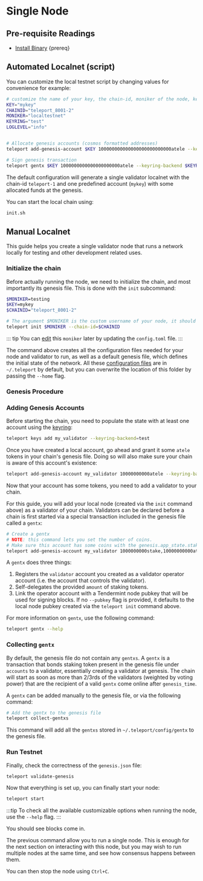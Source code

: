 <!--
order: 1
-->

# Single Node

## Pre-requisite Readings

- [Install Binary](./../../quickstart/installation)  {prereq}

## Automated Localnet (script)

You can customize the local testnet script by changing values for convenience for example:

```bash
# customize the name of your key, the chain-id, moniker of the node, keyring backend, and log level
KEY="mykey"
CHAINID="teleport_8001-2"
MONIKER="localtestnet"
KEYRING="test"
LOGLEVEL="info"


# Allocate genesis accounts (cosmos formatted addresses)
teleport add-genesis-account $KEY 100000000000000000000000000atele --keyring-backend $KEYRING

# Sign genesis transaction
teleport gentx $KEY 1000000000000000000000atele --keyring-backend $KEYRING --chain-id $CHAINID
```

The default configuration will generate a single validator localnet with the chain-id
`teleport-1` and one predefined account (`mykey`) with some allocated funds at the genesis.

You can start the local chain using:

```bash
init.sh
```

## Manual Localnet

This guide helps you create a single validator node that runs a network locally for testing and other development related uses.

### Initialize the chain

Before actually running the node, we need to initialize the chain, and most importantly its genesis file. This is done with the `init` subcommand:

```bash
$MONIKER=testing
$KEY=mykey
$CHAINID="teleport_8001-2"

# The argument $MONIKER is the custom username of your node, it should be human-readable.
teleport init $MONIKER --chain-id=$CHAINID
```

::: tip
You can [edit](./../../quickstart/binary.md#configuring-the-node) this `moniker` later by updating the `config.toml` file.
:::

The command above creates all the configuration files needed for your node and validator to run, as well as a default genesis file, which defines the initial state of the network. All these [configuration files](./../../quickstart/binary.md#configuring-the-node) are in `~/.teleport` by default, but you can overwrite the location of this folder by passing the `--home` flag.

### Genesis Procedure

### Adding Genesis Accounts

Before starting the chain, you need to populate the state with at least one account using the [keyring](./../keys-wallets/keyring.md#add-keys):

```bash
teleport keys add my_validator --keyring-backend=test
```

Once you have created a local account, go ahead and grant it some `atele` tokens in your chain's genesis file. Doing so will also make sure your chain is aware of this account's existence:

```bash
teleport add-genesis-account my_validator 10000000000atele --keyring-backend test
```

Now that your account has some tokens, you need to add a validator to your chain.

 For this guide, you will add your local node (created via the `init` command above) as a validator of your chain. Validators can be declared before a chain is first started via a special transaction included in the genesis file called a `gentx`:

```bash
# Create a gentx
# NOTE: this command lets you set the number of coins. 
# Make sure this account has some coins with the genesis.app_state.staking.params.bond_denom denom
teleport add-genesis-account my_validator 1000000000stake,10000000000atele
```

A `gentx` does three things:

1. Registers the `validator` account you created as a validator operator account (i.e. the account that controls the validator).
2. Self-delegates the provided `amount` of staking tokens.
3. Link the operator account with a Tendermint node pubkey that will be used for signing blocks. If no `--pubkey` flag is provided, it defaults to the local node pubkey created via the `teleport init` command above.

For more information on `gentx`, use the following command:

```bash
teleport gentx --help
```

### Collecting `gentx`

By default, the genesis file do not contain any `gentxs`. A `gentx` is a transaction that bonds
staking token present in the genesis file under `accounts` to a validator, essentially creating a
validator at genesis. The chain will start as soon as more than 2/3rds of the validators (weighted
by voting power) that are the recipient of a valid `gentx` come online after `genesis_time`.

A `gentx` can be added manually to the genesis file, or via the following command:

```bash
# Add the gentx to the genesis file
teleport collect-gentxs
```

This command will add all the `gentxs` stored in `~/.teleport/config/gentx` to the genesis file.

### Run Testnet

Finally, check the correctness of the `genesis.json` file:

```bash
teleport validate-genesis
```

Now that everything is set up, you can finally start your node:

```bash
teleport start
```

:::tip
To check all the available customizable options when running the node, use the `--help` flag.
:::

You should see blocks come in.

The previous command allow you to run a single node. This is enough for the next section on interacting with this node, but you may wish to run multiple nodes at the same time, and see how consensus happens between them.

You can then stop the node using `Ctrl+C`.
